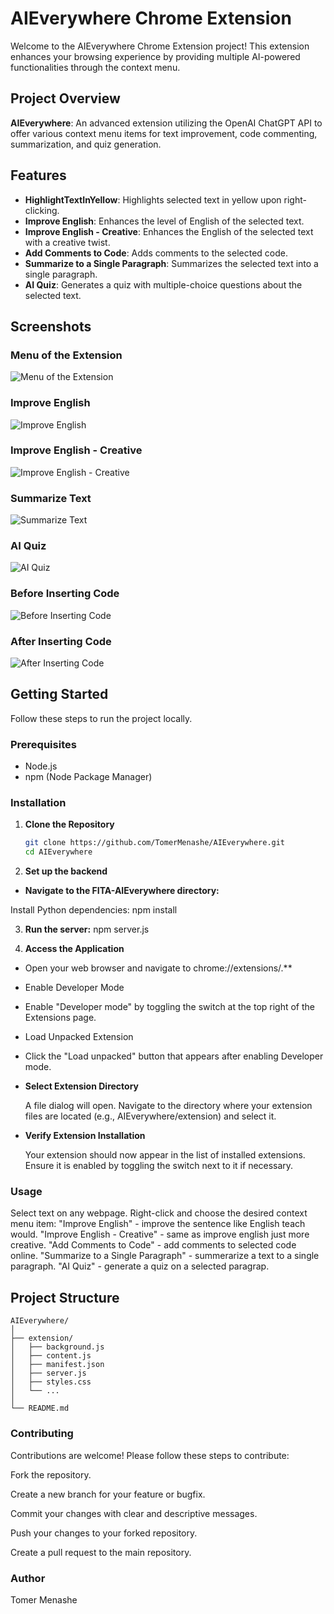 # AIEverywhere Chrome Extension

Welcome to the AIEverywhere Chrome Extension project! This extension enhances your browsing experience by providing multiple AI-powered functionalities through the context menu.

## Project Overview
**AIEverywhere**: An advanced extension utilizing the OpenAI ChatGPT API to offer various context menu items for text improvement, code commenting, summarization, and quiz generation.

## Features

- **HighlightTextInYellow**: Highlights selected text in yellow upon right-clicking.
- **Improve English**: Enhances the level of English of the selected text.
- **Improve English - Creative**: Enhances the English of the selected text with a creative twist.
- **Add Comments to Code**: Adds comments to the selected code.
- **Summarize to a Single Paragraph**: Summarizes the selected text into a single paragraph.
- **AI Quiz**: Generates a quiz with multiple-choice questions about the selected text.

## Screenshots

### Menu of the Extension
![Menu of the Extension](https://github.com/TomerMenashe/FITA-AIEverywhere/tree/menu.png)

### Improve English
![Improve English](https://github.com/TomerMenashe/AIEverywhere/blob/main/improve.png)

### Improve English - Creative
![Improve English - Creative](https://github.com/TomerMenashe/AIEverywhere/blob/main/creative.png)

### Summarize Text
![Summarize Text](https://github.com/TomerMenashe/AIEverywhere/blob/main/sumText.png)

### AI Quiz
![AI Quiz](https://github.com/TomerMenashe/AIEverywhere/blob/main/aiquiz.png)

### Before Inserting Code
![Before Inserting Code](https://github.com/TomerMenashe/AIEverywhere/blob/main/beforeinsertingcode.png)

### After Inserting Code
![After Inserting Code](https://github.com/TomerMenashe/AIEverywhere/blob/main/afterinsertingcode.png)

## Getting Started

Follow these steps to run the project locally.

### Prerequisites

- Node.js
- npm (Node Package Manager)

### Installation

1. **Clone the Repository**

   ```sh
   git clone https://github.com/TomerMenashe/AIEverywhere.git
   cd AIEverywhere
   
2. **Set up the backend**

- **Navigate to the FITA-AIEverywhere directory:**

Install Python dependencies:
npm install

3. **Run the server:**
npm server.js

4. **Access the Application**

 - Open your web browser and navigate to chrome://extensions/.**

 - Enable Developer Mode

 - Enable "Developer mode" by toggling the switch at the top right of the Extensions page.

 - Load Unpacked Extension

 - Click the "Load unpacked" button that appears after enabling Developer mode.

- **Select Extension Directory**

   A file dialog will open. Navigate to the directory where your extension files are located (e.g., AIEverywhere/extension) and select it.


- **Verify Extension Installation**

   Your extension should now appear in the list of installed extensions. Ensure it is enabled by toggling the switch next to it if necessary.


### Usage
Select text on any webpage.
Right-click and choose the desired context menu item:
"Improve English" - improve the sentence like English teach would.
"Improve English - Creative" - same as improve english just more creative.
"Add Comments to Code" - add comments to selected code online.
"Summarize to a Single Paragraph" - summerarize a text to a single paragraph.
"AI Quiz" - generate a quiz on a selected paragrap.


## Project Structure

```plaintext
AIEverywhere/
│
├── extension/
│   ├── background.js
│   ├── content.js
│   ├── manifest.json
│   ├── server.js
│   ├── styles.css
│   └── ...
│
└── README.md
```


### Contributing
Contributions are welcome! Please follow these steps to contribute:

Fork the repository.

Create a new branch for your feature or bugfix.

Commit your changes with clear and descriptive messages.

Push your changes to your forked repository.

Create a pull request to the main repository.

### Author
Tomer Menashe
